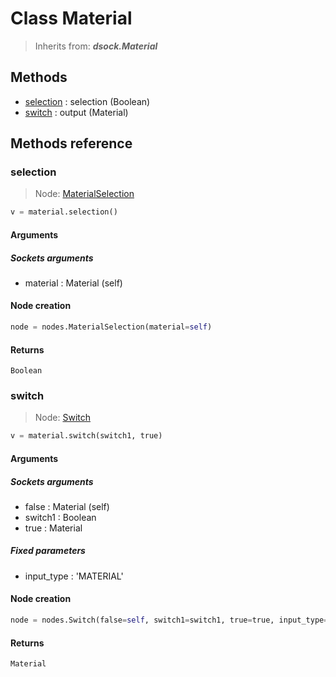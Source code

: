 
# Class Material

> Inherits from: ***dsock.Material***

## Methods



- [selection](#selection) : selection (Boolean)
- [switch](#switch) : output (Material)



## Methods reference


### selection

> Node: [MaterialSelection](../nodes/{self.node_name}.md)

```python
v = material.selection()
```


#### Arguments


##### Sockets arguments



- material : Material (self)



#### Node creation


```python
node = nodes.MaterialSelection(material=self)
```


#### Returns

    Boolean

### switch

> Node: [Switch](../nodes/{self.node_name}.md)

```python
v = material.switch(switch1, true)
```


#### Arguments


##### Sockets arguments



- false : Material (self)
- switch1 : Boolean
- true : Material



##### Fixed parameters



- input_type : 'MATERIAL'



#### Node creation


```python
node = nodes.Switch(false=self, switch1=switch1, true=true, input_type='MATERIAL')
```


#### Returns

    Material
